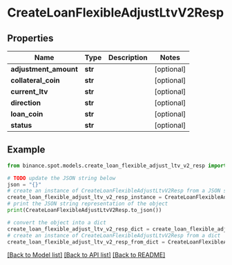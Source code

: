 # CreateLoanFlexibleAdjustLtvV2Resp


## Properties

Name | Type | Description | Notes
------------ | ------------- | ------------- | -------------
**adjustment_amount** | **str** |  | [optional] 
**collateral_coin** | **str** |  | [optional] 
**current_ltv** | **str** |  | [optional] 
**direction** | **str** |  | [optional] 
**loan_coin** | **str** |  | [optional] 
**status** | **str** |  | [optional] 

## Example

```python
from binance.spot.models.create_loan_flexible_adjust_ltv_v2_resp import CreateLoanFlexibleAdjustLtvV2Resp

# TODO update the JSON string below
json = "{}"
# create an instance of CreateLoanFlexibleAdjustLtvV2Resp from a JSON string
create_loan_flexible_adjust_ltv_v2_resp_instance = CreateLoanFlexibleAdjustLtvV2Resp.from_json(json)
# print the JSON string representation of the object
print(CreateLoanFlexibleAdjustLtvV2Resp.to_json())

# convert the object into a dict
create_loan_flexible_adjust_ltv_v2_resp_dict = create_loan_flexible_adjust_ltv_v2_resp_instance.to_dict()
# create an instance of CreateLoanFlexibleAdjustLtvV2Resp from a dict
create_loan_flexible_adjust_ltv_v2_resp_from_dict = CreateLoanFlexibleAdjustLtvV2Resp.from_dict(create_loan_flexible_adjust_ltv_v2_resp_dict)
```
[[Back to Model list]](../README.md#documentation-for-models) [[Back to API list]](../README.md#documentation-for-api-endpoints) [[Back to README]](../README.md)


